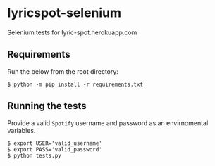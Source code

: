 # lyricspot-selenium

Selenium tests for lyric-spot.herokuapp.com

## Requirements

Run the below from the root directory:

    $ python -m pip install -r requirements.txt

## Running the tests

Provide a valid `Spotify` username and password as an envirnomental variables.

    $ export USER='valid_username'
    $ export PASS='valid_password'
    $ python tests.py
